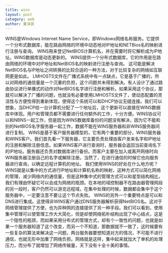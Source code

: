 ```yaml
---
title: wins
layout: post
category: web
author: 夏泽民
---
```

<!-- more -->
WINS是Windows Internet Name Service，即Windows网络名称服务。它提供一个分布式数据库，能在路由网络的环境中动态地对IP地址和NETBios名的映射进行注册与查询。 WINS用来登记NetBIOS计算机名，并在需要时将它解析成为IP地址。WINS数据库是动态更新的。
WINS提供一个分布式数据库，它的作用是在路由网络的环境中对IP地址和NetBIOS名的映射进行注册与查询。 这可能是解决NetBIOS名与IP地址之间转换的比较合适的一种方法，对于比较复杂的网络如互联网更是如此。
LMHOSTS文件在广播式系统中有一点缺点，它是基于广播的，所以对网络的通信量是一个沉重的负担，这个问题并未得到解决。有人设计了通过路由协议进行单播式的动作对NetBIOS名字进行注册和解析。如果采用这个协议，那就可以解决了广播的问题，也就没有必要使用LMHOSTS文件了，使动态配置的灵活性与方便性得到重新体现，使得这个系统可以和DHCP协议无缝连接。我们可以想象，当DHCP给一台计算机分配了一个地址后，这个更新可以直接在WINS数据库中体现。用户和管理员都不需要进行任何额外的工作，十分方便。WINS协议可以和NBNS一起工作，但是因为WINS数据库备份的问题没有解决，因为它不能和别的NetBIOS名字服务器一起工作，数据不能在WINS服务器和非WINS服务器间进行复制。
WINS是基于客户服务器模型的，它有两个重要的部分，WINS服务器和WINS客户。我们首先看一下服务器，它主要负责处理由客户发来名字和IP地址的注册和解除注册信息。如果WINS客户进行查询时，服务器会返回当前查询名下的IP地址。服务器还负责对数据库进行备份。而客户主要在加入或离开网络时向WIN服务器注册自己的名字或解除注册。当然了，在进行通信的时候它也向服务器进行查询，以确定远程计算机的地址。
我们使用WINS的好处在什么地方呢？WINS就是以集中的方式进行IP地址和计算机名称的映射，这种方式可以简化网络的管理，减少网络内的通信量，但是这种集中式的管理方式可以和星型结构相比，我们有理由怀疑它可以会成为网络的瓶颈。在本地的域控制器不在路由器管理网段的另一段时，客户仍然可以游览远程域，在集中处理的时候，数据都会集中于这个服务器中，一定要注意不要让这个节点失败。
WINS的另外一个重要特点是可以和DNS进行集成。这使得非WINS客户通过DNS服务器解析获得NetBIOS名。这对于网络管理提供了方便，也为异种网的连接提供了另一种手段。我们可以看到，使用集中管理可以使管理工作大大简化，但是却使网络拓朴结构出现了中心结点，这是一个隐性的瓶颈，而如果采用分布式的管理方式，却有个一致性的问题，也就是如果一个服务器知道了这个改变，而另一个不知道，那数据就不一致了，这时候要有一些复杂的算法来解决这一问题，两台服务器要想知道对方的情况，不可能不进行通信，也就无形中加重了网络负担。网络就是这样，集中起来就加大了单机的处理压力，而分布了就增加了网络传输量，天下没有十全十美的事情。

